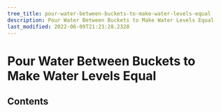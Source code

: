 ```yaml
---
tree_title: pour-water-between-buckets-to-make-water-levels-equal
description: Pour Water Between Buckets to Make Water Levels Equal
last_modified: 2022-06-09T21:23:28.2328
---
```


# Pour Water Between Buckets to Make Water Levels Equal

## Contents
